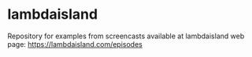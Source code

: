 # lambdaisland

Repository for examples from screencasts available at lambdaisland web page: https://lambdaisland.com/episodes
